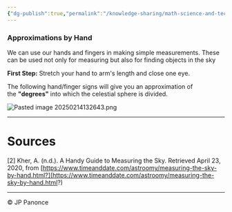 ```yaml
---
{"dg-publish":true,"permalink":"/knowledge-sharing/math-science-and-technology/your-guide-to-stargazing-with-no-tools/","created":"2025-02-14","updated":"2025-02-14"}
---
```




### Approximations by Hand

We can use our hands and fingers in making simple measurements. These can be used not only for measuring but also for finding objects in the sky

**First Step:** Stretch your hand to arm's length and close one eye.

The following hand/finger signs will give you an approximation of the **"degrees"** into which the celestial sphere is divided.

![Pasted image 20250214132643.png](/img/user/Resources/Pasted%20image%2020250214132643.png)


---
# Sources
[2] Kher, A. (n.d.). A Handy Guide to Measuring the Sky. Retrieved April 23, 2020, from [https://www.timeanddate.com/astroomy/measuring-the-sky-by-hand.html?](https://www.timeanddate.com/astroomy/measuring-the-sky-by-hand.html?)


---
©️ JP Panonce